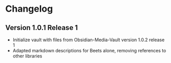 # Changelog

## Version 1.0.1 Release 1

* Initialize vault with files from Obsidian-Media-Vault version 1.0.2 release 1
* Adapted markdown descriptions for Beets alone, removing references to other libraries
